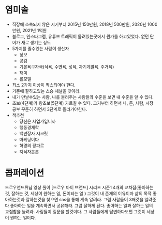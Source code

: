 # 염미솔
- 직장에 소속되지 않은 시기부터 2015년 150만원,   2018년 500만원,   2020년 1000만원,    2021년 1억원
- 블로그, 인스타그램, 유튜브  트래픽이 몰려있는곳에서 뭔가를 하고있었다. 없던 단어가 새로 생기는 정도
- 5가지를 줄수있는 사람이 생산자
	- 정보
	- 공감
	- 기본욕구자극(식욕, 수면욕, 성욕, 자기계발욕, 주거욕)
	- 재미
	- 롤모델
- 최소 2가지 이상이 믹스되어야 한다.
- 기존에 잘하고있는 스승 채널을 찾아라.
- 내가 만날수있는 사람, 나를 불러주는 사람들의 수준을 보면 내 수준을 알 수 있다.
- 초보(4단계)가 왕초보(5단계) 가르칠 수 있다. 그거부터 하면서 나, 돈, 사람, 시장 공부 꾸준히 하면서 3단계로 올라가야한다.
- 책추천
	- 당신은 사업가입니까
	- 행동경제학
	- 백만장자 시크릿
	- 마케팅이다
	- 혁명의 팡파르
	- 지적자본론
# 콥퍼레이션
드로우앤드류님 영상 풀이 [드로우 마이 브랜드] 시리즈 시즌1
4개의 교차점(좋아하는 것, 잘하는 것, 세상이 원하는 일, 돈이되는 일 )  그것이 내 존재의 이유이자 삶의 목적
좋아하는것과 잘하는것을 찾으면 sns을 통해 계속 알려라. 그럼 사람들이 3째것을 알려준다
좋아하는 일을 계속하면서 공유해라.  그럼 잘하게 된다. 좋아하는 일과 잘하는 일의 교집합을 늘려라.
사람들이 질문을 할것이다. 그 사람들에게 답변하다보면 그것이 세상이 원하는 일이다.
